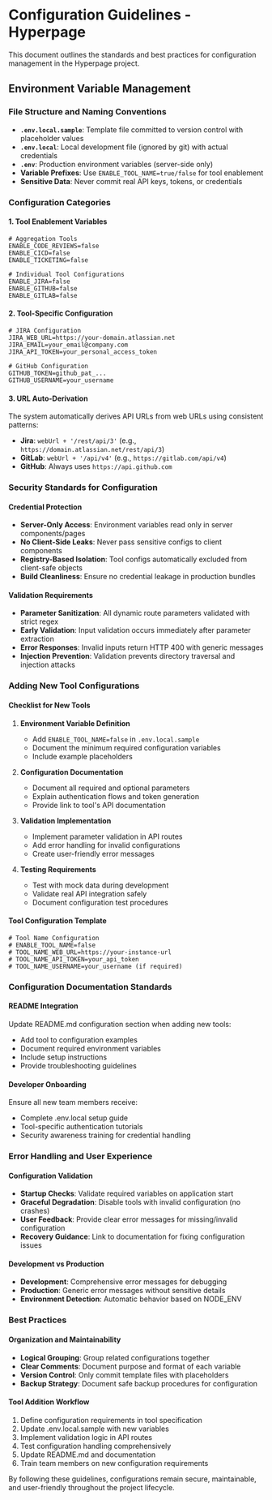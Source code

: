 # Configuration Guidelines - Hyperpage

This document outlines the standards and best practices for configuration management in the Hyperpage project.

## Environment Variable Management

### File Structure and Naming Conventions

- **`.env.local.sample`**: Template file committed to version control with placeholder values
- **`.env.local`**: Local development file (ignored by git) with actual credentials
- **`.env`**: Production environment variables (server-side only)
- **Variable Prefixes**: Use `ENABLE_TOOL_NAME=true/false` for tool enablement
- **Sensitive Data**: Never commit real API keys, tokens, or credentials

### Configuration Categories

#### 1. Tool Enablement Variables
```env
# Aggregation Tools
ENABLE_CODE_REVIEWS=false
ENABLE_CICD=false
ENABLE_TICKETING=false

# Individual Tool Configurations
ENABLE_JIRA=false
ENABLE_GITHUB=false
ENABLE_GITLAB=false
```

#### 2. Tool-Specific Configuration
```env
# JIRA Configuration
JIRA_WEB_URL=https://your-domain.atlassian.net
JIRA_EMAIL=your_email@company.com
JIRA_API_TOKEN=your_personal_access_token

# GitHub Configuration
GITHUB_TOKEN=github_pat_...
GITHUB_USERNAME=your_username
```

#### 3. URL Auto-Derivation
The system automatically derives API URLs from web URLs using consistent patterns:
- **Jira**: `webUrl + '/rest/api/3'` (e.g., `https://domain.atlassian.net/rest/api/3`)
- **GitLab**: `webUrl + '/api/v4'` (e.g., `https://gitlab.com/api/v4`)
- **GitHub**: Always uses `https://api.github.com`

### Security Standards for Configuration

#### Credential Protection
- **Server-Only Access**: Environment variables read only in server components/pages
- **No Client-Side Leaks**: Never pass sensitive configs to client components
- **Registry-Based Isolation**: Tool configs automatically excluded from client-safe objects
- **Build Cleanliness**: Ensure no credential leakage in production bundles

#### Validation Requirements
- **Parameter Sanitization**: All dynamic route parameters validated with strict regex
- **Early Validation**: Input validation occurs immediately after parameter extraction
- **Error Responses**: Invalid inputs return HTTP 400 with generic messages
- **Injection Prevention**: Validation prevents directory traversal and injection attacks

### Adding New Tool Configurations

#### Checklist for New Tools

1. **Environment Variable Definition**
   - Add `ENABLE_TOOL_NAME=false` in `.env.local.sample`
   - Document the minimum required configuration variables
   - Include example placeholders

2. **Configuration Documentation**
   - Document all required and optional parameters
   - Explain authentication flows and token generation
   - Provide link to tool's API documentation

3. **Validation Implementation**
   - Implement parameter validation in API routes
   - Add error handling for invalid configurations
   - Create user-friendly error messages

4. **Testing Requirements**
   - Test with mock data during development
   - Validate real API integration safely
   - Document configuration test procedures

#### Tool Configuration Template

```env
# Tool Name Configuration
# ENABLE_TOOL_NAME=false
# TOOL_NAME_WEB_URL=https://your-instance-url
# TOOL_NAME_API_TOKEN=your_api_token
# TOOL_NAME_USERNAME=your_username (if required)
```

### Configuration Documentation Standards

#### README Integration
Update README.md configuration section when adding new tools:
- Add tool to configuration examples
- Document required environment variables
- Include setup instructions
- Provide troubleshooting guidelines

#### Developer Onboarding
Ensure all new team members receive:
- Complete .env.local setup guide
- Tool-specific authentication tutorials
- Security awareness training for credential handling

### Error Handling and User Experience

#### Configuration Validation
- **Startup Checks**: Validate required variables on application start
- **Graceful Degradation**: Disable tools with invalid configuration (no crashes)
- **User Feedback**: Provide clear error messages for missing/invalid configuration
- **Recovery Guidance**: Link to documentation for fixing configuration issues

#### Development vs Production
- **Development**: Comprehensive error messages for debugging
- **Production**: Generic error messages without sensitive details
- **Environment Detection**: Automatic behavior based on NODE_ENV

### Best Practices

#### Organization and Maintainability
- **Logical Grouping**: Group related configurations together
- **Clear Comments**: Document purpose and format of each variable
- **Version Control**: Only commit template files with placeholders
- **Backup Strategy**: Document safe backup procedures for configuration

#### Tool Addition Workflow
1. Define configuration requirements in tool specification
2. Update .env.local.sample with new variables
3. Implement validation logic in API routes
4. Test configuration handling comprehensively
5. Update README.md and documentation
6. Train team members on new configuration requirements

By following these guidelines, configurations remain secure, maintainable, and user-friendly throughout the project lifecycle.
